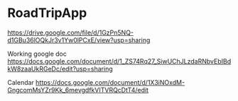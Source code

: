 # RoadTripApp

https://drive.google.com/file/d/1GzPn5NQ-d1GBu36lOQkJr3v1Yw0lPCxE/view?usp=sharing

Working google doc
https://docs.google.com/document/d/1_ZS74Rq27_SiwUChJLzdaRNbvEbIBdkW8zaaUkRGeDc/edit?usp=sharing

Calendar
https://docs.google.com/document/d/1X3iNOxdM-GngcomMsYZr9Kk_6mevgdfkVITVRQcDtT4/edit
